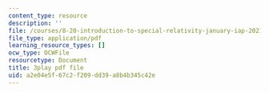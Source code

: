 ```yaml
---
content_type: resource
description: ''
file: /courses/8-20-introduction-to-special-relativity-january-iap-2021/a2e04e5f67c2f209dd39a8b4b345c42e_QP-xHC_naJ4.pdf
file_type: application/pdf
learning_resource_types: []
ocw_type: OCWFile
resourcetype: Document
title: 3play pdf file
uid: a2e04e5f-67c2-f209-dd39-a8b4b345c42e
---
```


